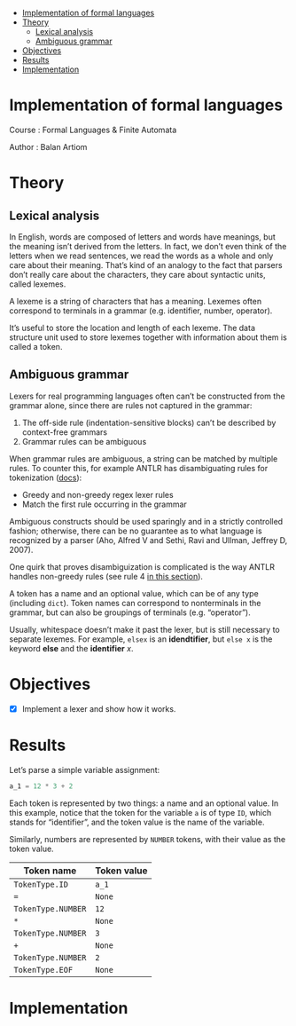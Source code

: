 - [Implementation of formal languages](#org57162d4)
- [Theory](#org7e5eb98)
  - [Lexical analysis](#org7e7597f)
  - [Ambiguous grammar](#org024c165)
- [Objectives](#org938ffe8)
- [Results](#org1b17fb4)
- [Implementation](#orge6667a2)




<a id="org57162d4"></a>

# Implementation of formal languages

Course
: Formal Languages &amp; Finite Automata

Author
: Balan Artiom


<a id="org7e5eb98"></a>

# Theory


<a id="org7e7597f"></a>

## Lexical analysis

In English, words are composed of letters and words have meanings,
but the meaning isn&rsquo;t derived from the letters.
In fact, we don&rsquo;t even think of the letters when we read sentences,
we read the words as a whole and only care about their meaning.
That&rsquo;s kind of an analogy to the fact that parsers don&rsquo;t really care about the characters,
they care about syntactic units, called lexemes.

A lexeme is a string of characters that has a meaning.
Lexemes often correspond to terminals in a grammar (e.g. identifier, number, operator).

It&rsquo;s useful to store the location and length of each lexeme.
The data structure unit used to store lexemes together with information about them is called a token.


<a id="org024c165"></a>

## Ambiguous grammar

Lexers for real programming languages often can&rsquo;t be constructed from the grammar alone,
since there are rules not captured in the grammar:

1.  The off-side rule (indentation-sensitive blocks) can&rsquo;t be described by context-free grammars
2.  Grammar rules can be ambiguous

When grammar rules are ambiguous, a string can be matched by multiple rules.
To counter this, for example ANTLR has disambiguating rules for tokenization ([docs](https://github.com/antlr/antlr4/blob/49b69bb31aa34654676a864b229a369680122470/doc/wildcard.md#nongreedy-lexer-subrules)):

-   Greedy and non-greedy regex lexer rules
-   Match the first rule occurring in the grammar

Ambiguous constructs should be used sparingly and in a strictly controlled fashion;
otherwise, there can be no guarantee as to what language is recognized by a parser (Aho, Alfred V and Sethi, Ravi and Ullman, Jeffrey D, 2007).

One quirk that proves disambiguization is complicated is the way ANTLR handles non-greedy rules (see rule 4 [in this section](https://github.com/antlr/antlr4/blob/49b69bb31aa34654676a864b229a369680122470/doc/wildcard.md#nongreedy-lexer-subrules)).

A token has a name and an optional value, which can be of any type (including `dict`).
Token names can correspond to nonterminals in the grammar,
but can also be groupings of terminals (e.g. &ldquo;operator&rdquo;).

Usually, whitespace doesn&rsquo;t make it past the lexer, but is still necessary to separate lexemes.
For example, `elsex` is an **idendtifier**, but `else x` is the keyword **else** and the **identifier** _x_.


<a id="org938ffe8"></a>

# Objectives

-   [X] Implement a lexer and show how it works.


<a id="org1b17fb4"></a>

# Results

Let&rsquo;s parse a simple variable assignment:

```python
a_1 = 12 * 3 + 2
```

Each token is represented by two things: a name and an optional value.
In this example, notice that the token for the variable `a` is of type `ID`,
which stands for &ldquo;identifier&rdquo;, and the token value is the name of the variable.

Similarly, numbers are represented by `NUMBER` tokens, with their value as the token value.

| Token name         | Token value |
|--------------------|-------------|
| `TokenType.ID`     | `a_1`       |
| `=`                | `None`      |
| `TokenType.NUMBER` | `12`        |
| `*`                | `None`      |
| `TokenType.NUMBER` | `3`         |
| `+`                | `None`      |
| `TokenType.NUMBER` | `2`         |
| `TokenType.EOF`    | `None`      |


<a id="orge6667a2"></a>

# Implementation

